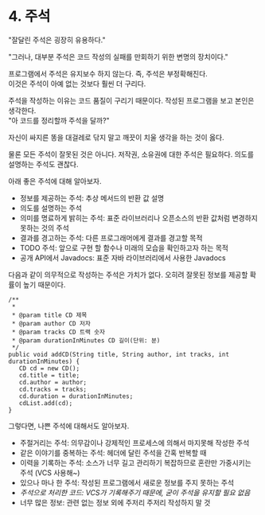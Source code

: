 # 4. 주석

"잘달린 주석은 굉장히 유용하다." 

"그러나, 대부분 주석은 코드 작성의 실패를 만회하기 위한 변명의 장치이다."

프로그램에서 주석은 유지보수 하지 않는다. 즉, 주석은 부정확해진다.   
이것은 주석이 아예 없는 것보다 훨씬 더 구리다.

주석을 작성하는 이유는 코드 품질이 구리기 때문이다. 작성된 프로그램을 보고 본인은 생각한다.  
"아 코드를 정리할까 주석을 달까?"

자신이 싸지른 똥을 대걸레로 닦지 말고 깨끗이 치울 생각을 하는 것이 옳다.

물론 모든 주석이 잘못된 것은 아니다. 저작권, 소유권에 대한 주석은 필요하다. 의도를 설명하는 주석도 괜찮다.

아래 좋은 주석에 대해 알아보자.

* 정보를 제공하는 주석: 추상 메서드의 반환 값 설명
* 의도를 설명하는 주석
* 의미를 명료하게 밝히는 주석: 표준 라이브러리나 오픈소스의 반환 값처럼 변경하지 못하는 것의 주석
* 결과를 경고하는 주석: 다른 프로그래머에게 결과를 경고할 목적
* TODO 주석: 앞으로 구현 할 함수나 미래의 모습을 확인하고자 하는 목적
* 공개 API에서 Javadocs: 표준 자바 라이브러리에서 사용한 Javadocs

다음과 같이 의무적으로 작성하는 주석은 가치가 없다. 오히려 잘못된 정보를 제공할 확률이 높기 때문이다.

```text
/**
 *
 * @param title CD 제목
 * @param author CD 저자
 * @param tracks CD 트랙 숫자
 * @param durationInMinutes CD 길이(단위: 분)
 */
public void addCD(String title, String author, int tracks, int durationInMinutes) {
   CD cd = new CD();
   cd.title = title;
   cd.author = author;
   cd.tracks = tracks;
   cd.duration = durationInMinutes;
   cdList.add(cd);
}
```

그렇다면, 나쁜 주석에 대해서도 알아보자.

* 주절거리는 주석: 의무감이나 강제적인 프로세스에 의해서 마지못해 작성한 주석
* 같은 이야기를 중복하는 주석: 헤더에 달린 주석을 간혹 반복할 때
* 이력을 기록하는 주석: 소스가 너무 길고 관리하기 복잡하므로 혼란만 가중시키는 주석 \(VCS 사용해~\)
* 있으나 마나 한 주석: 작성된 프로그램에서 새로운 정보를 주지 못하는 주석
* _주석으로 처리한 코드: VCS가 기록해주기 때문에, 굳이 주석을 유지할 필요 없음_
* 너무 많은 정보: 관련 없는 정보 외에 주저리 주저리 작성하지 말 것



